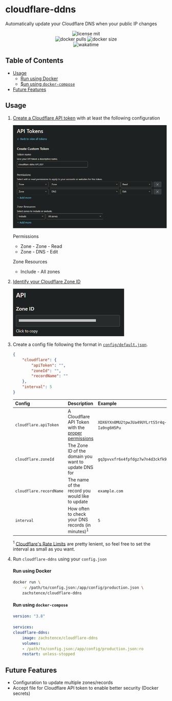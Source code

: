 # cloudflare-ddns
Automatically update your Cloudflare DNS when your public IP changes

<p align="center">
    <img alt="license mit" src="https://img.shields.io/github/license/zachstence/cloudflare-ddns?style=for-the-badge" />
    <br />
    <img alt="docker pulls" src="https://img.shields.io/docker/pulls/zachstence/cloudflare-ddns?style=for-the-badge" />
    <img alt="docker size" src="https://img.shields.io/docker/image-size/zachstence/cloudflare-ddns?style=for-the-badge" />
    <br />
    <img alt="wakatime" src="https://wakatime.com/badge/user/2a0a4013-ea89-43b7-99d9-1a215b4c34d0/project/440bac4f-98d5-4762-ac2f-117b0ea4c805.svg?style=for-the-badge" />
</p>

## Table of Contents
- [Usage](#usage)
  - [Run using Docker](#run-using-docker)
  - [$un using `docker-compose`](#run-using-docker-compose)
- [Future Features](#future-features)

## Usage
1. [Create a Cloudflare API token](https://developers.cloudflare.com/api/tokens/create/) with at least the following configuration

    ![docs/permissions.png](docs/permissions.PNG)

    Permissions
    - Zone - Zone - Read
    - Zone - DNS - Edit

    Zone Resources
    - Include - All zones

2. [Identify your Cloudflare Zone ID](https://developers.cloudflare.com/fundamentals/get-started/basic-tasks/find-account-and-zone-ids/)

    ![docs/zone-id.png](docs/zone-id.png)

3. Create a config file following the format in [`config/default.json`](config/default.json).

    ```json
    {
        "cloudflare": {
            "apiToken": "",
            "zoneId": "",
            "recordName": ""
        },
        "interval": 5
    }
    ```

    | Config                  | Description                                                  | Example                                    |
    | ----------------------- | ------------------------------------------------------------ | ------------------------------------------ |
    | `cloudflare.apiToken`   | A Cloudflare API Token with the [proper permissions](#usage) | `XDX6YXn0MU2tpwJUa49UYLrtS5r4q-Ia9ng6H5Pu` |
    | `cloudflare.zoneId`     | The Zone ID of the domain you want to update DNS for         | `gq3pvvxfr6x4fpfdgz7w7n4d3ckfk9pk`         |
    | `cloudflare.recordName` | The name of the record you would like to update              | `example.com`                              |
    | `interval`              | How often to check your DNS records (in minutes)<sup>1</sup> | `5`                                        |

    <sup>1</sup> [Cloudflare's Rate Limits](https://support.cloudflare.com/hc/en-us/articles/200171456-How-many-API-calls-can-I-make) are pretty lenient, so feel free to set the interval as small as you want.

4. Run `cloudflare-ddns` using your `config.json`

    #### Run using Docker
    ```sh
    docker run \
        -v /path/to/config.json:/app/config/production.json \
        zachstence/cloudflare-ddns
    ```

    #### Run using `docker-compose`
    ```yaml
    version: "3.8"

    services:
    cloudflare-ddns:
        image: zachstence/cloudflare-ddns
        volumes:
        - /path/to/config.json:/app/config/production.json:ro
        restart: unless-stopped
    ```

## Future Features
- Configuration to update multiple zones/records
- Accept file for Cloudflare API token to enable better security (Docker secrets)
